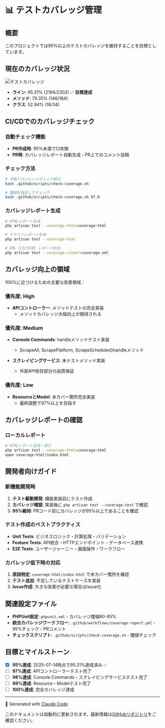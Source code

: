 # 📊 テストカバレッジ管理

## 概要
このプロジェクトでは95%以上のテストカバレッジを維持することを目標としています。

## 現在のカバレッジ状況

![テストカバレッジ](https://img.shields.io/badge/coverage-95.31%25-brightgreen)

- **ライン**: 95.31% (2194/2302) ✅ **目標達成**
- **メソッド**: 79.35% (146/184)
- **クラス**: 52.94% (18/34)

## CI/CDでのカバレッジチェック

### 自動チェック機能
- **PR作成時**: 95%未満でCI失敗
- **PR時**: カバレッジレポート自動生成・PR上でのコメント投稿

### チェック方法
```bash
# 手動でカバレッジチェック実行
bash .github/scripts/check-coverage.sh

# 閾値を指定してチェック
bash .github/scripts/check-coverage.sh 97.0
```

### カバレッジレポート生成
```bash
# HTMLレポート生成
php artisan test --coverage-html=coverage-html

# テキストレポート生成
php artisan test --coverage-text

# XML（CI/CD用）レポート生成
php artisan test --coverage-clover=coverage.xml
```

## カバレッジ向上の領域

100%に近づけるための主要な改善領域：

### 優先度: High
- **APIコントローラー**: メソッドテストの完全実装
  - メソッドカバレッジ大幅向上が期待される

### 優先度: Medium  
- **Console Commands**: handleメソッドテスト実装
  - ScrapeAll, ScrapePlatform, ScrapeScheduleのhandleメソッド
  
- **スクレイピングサービス**: 未テストメソッド実装
  - 外部API依存部分の品質保証

### 優先度: Low
- **ResourceとModel**: 未カバー箇所完全実装
  - 最終調整で97%以上を目指す

## カバレッジレポートの確認

### ローカルレポート
```bash
# HTMLレポート生成・表示
php artisan test --coverage-html=coverage-html
open coverage-html/index.html
```

## 開発者向けガイド

### 新機能開発時
1. **テスト駆動開発**: 機能実装前にテスト作成
2. **カバレッジ確認**: 実装後に `php artisan test --coverage-text` で確認
3. **95%維持**: PRコード前にカバレッジが95%以上であることを確認

### テスト作成のベストプラクティス
- **Unit Tests**: ビジネスロジック・計算処理・バリデーション
- **Feature Tests**: API統合・HTTPエンドポイント・データベース連携
- **E2E Tests**: ユーザージャーニー・画面操作・ワークフロー

### カバレッジ低下時の対応
1. **原因特定**: `coverage-html/index.html` で未カバー箇所を確認
2. **テスト追加**: 不足しているテストケースを実装
3. **Issue作成**: 大きな改善が必要な場合はIssue化

## 関連設定ファイル

- **PHPUnit設定**: `phpunit.xml` - カバレッジ閾値80-95%
- **統合カバレッジワークフロー**: `.github/workflows/coverage-report.yml` - 95%チェック・PRコメント
- **チェックスクリプト**: `.github/scripts/check-coverage.sh` - 閾値チェック

## 目標とマイルストーン

- [x] **95%達成**: 2025-07-14時点で95.31%達成済み ✅
- [ ] **97%達成**: APIコントローラーテスト完了
- [ ] **98%達成**: Console Commands・スクレイピングサービステスト完了  
- [ ] **99%達成**: Resource・Modelテスト完了
- [ ] **100%達成**: 完全カバレッジ達成

---

🤖 Generated with [Claude Code](https://claude.ai/code)

このドキュメントは自動的に更新されます。最新情報は[GitHubリポジトリ](https://github.com/rfdnxbro/trends-laravel)をご確認ください。
